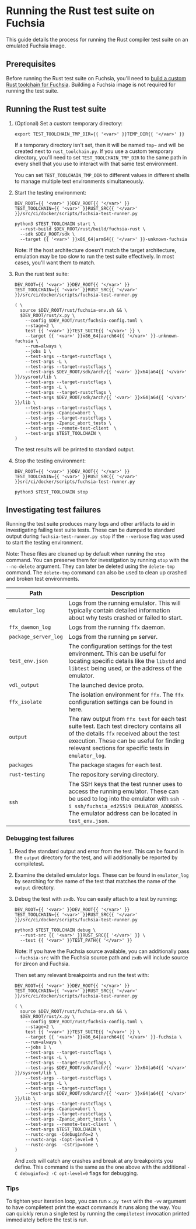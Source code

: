# Running the Rust test suite on Fuchsia

This guide details the process for running the Rust compiler test suite on an
emulated Fuchsia image.

## Prerequisites

Before running the Rust test suite on Fuchsia, you'll need to
[build a custom Rust toolchain for Fuchsia]. Building a Fuchsia image is not
required for running the test suite.

[build a custom Rust toolchain for Fuchsia]: /docs/development/build/rust_toolchain.md

## Running the Rust test suite

1. (Optional) Set a custom temporary directory:

   ```posix-terminal
   export TEST_TOOLCHAIN_TMP_DIR={{ '<var>' }}TEMP_DIR{{ '</var>' }}
   ```

   If a temporary directory isn't set, then it will be named `tmp~` and will be
   created next to `rust_toolchain.py`. If you use a custom temporary directory,
   you'll need to set `TEST_TOOLCHAIN_TMP_DIR` to the same path in every shell
   that you use to interact with that same test environment.

   You can set `TEST_TOOLCHAIN_TMP_DIR` to different values in different shells
   to manage multiple test environments simultaneously.

2. Start the testing environment:

   ```posix-terminal
   DEV_ROOT={{ '<var>' }}DEV_ROOT{{ '</var>' }}
   TEST_TOOLCHAIN={{ '<var>' }}RUST_SRC{{ '</var>' }}/src/ci/docker/scripts/fuchsia-test-runner.py

   python3 $TEST_TOOLCHAIN start \
     --rust-build $DEV_ROOT/rust/build/fuchsia-rust \
     --sdk $DEV_ROOT/sdk \
     --target {{ '<var>' }}x86_64|arm64{{ '</var>' }}-unknown-fuchsia
   ```

   Note: If the host architecture doesn't match the target architecture,
   emulation may be too slow to run the test suite effectively. In most cases,
   you'll want them to match.

3. Run the rust test suite:

   ```posix-terminal
   DEV_ROOT={{ '<var>' }}DEV_ROOT{{ '</var>' }}
   TEST_TOOLCHAIN={{ '<var>' }}RUST_SRC{{ '</var>' }}/src/ci/docker/scripts/fuchsia-test-runner.py

   ( \
     source $DEV_ROOT/rust/fuchsia-env.sh && \
     $DEV_ROOT/rust/x.py \
       --config $DEV_ROOT/rust/fuchsia-config.toml \
       --stage=2 \
       test {{ '<var>' }}TEST_SUITE{{ '</var>' }} \
       --target {{ '<var>' }}x86_64|aarch64{{ '</var>' }}-unknown-fuchsia \
       --run=always \
       --jobs 1 \
       --test-args --target-rustcflags \
       --test-args -L \
       --test-args --target-rustcflags \
       --test-args $DEV_ROOT/sdk/arch/{{ '<var>' }}x64|a64{{ '</var>' }}/sysroot/lib \
       --test-args --target-rustcflags \
       --test-args -L \
       --test-args --target-rustcflags \
       --test-args $DEV_ROOT/sdk/arch/{{ '<var>' }}x64|a64{{ '</var>' }}/lib \
       --test-args --target-rustcflags \
       --test-args -Cpanic=abort \
       --test-args --target-rustcflags \
       --test-args -Zpanic_abort_tests \
       --test-args --remote-test-client  \
       --test-args $TEST_TOOLCHAIN \
   )
   ```

   The test results will be printed to standard output.

4. Stop the testing environment:

   ```posix-terminal
   DEV_ROOT={{ '<var>' }}DEV_ROOT{{ '</var>' }}
   TEST_TOOLCHAIN={{ '<var>' }}RUST_SRC{{ '</var>' }}src/ci/docker/scripts/fuchsia-test-runner.py

   python3 $TEST_TOOLCHAIN stop
   ```

## Investigating test failures

Running the test suite produces many logs and other artifacts to aid in
investigating failing test suite tests. These can be dumped to standard output
during `fuchsia-test-runner.py stop` if the `--verbose` flag was used to start the
testing environment.

Note: These files are cleaned up by default when running the `stop` command. You
can preserve them for investigation by running `stop` with the `--no-delete`
argument. They can later be deleted using the `delete-tmp` command. The
`delete-tmp` command can also be used to clean up crashed and broken test
environments.

| Path | Description |
|------|-------------|
| `emulator_log` | Logs from the running emulator. This will typically contain detailed information about why tests crashed or failed to start. |
| `ffx_daemon_log` | Logs from the running `ffx` daemon. |
| `package_server_log` | Logs from the running `pm` server. |
| `test_env.json` | The configuration settings for the test environment. This can be useful for locating specific details like the `libstd` and `libtest` being used, or the address of the emulator. |
| `vdl_output` | The launched device proto. |
| `ffx_isolate` | The isolation environment for `ffx`. The `ffx` configuration settings can be found in here. |
| `output` | The raw output from `ffx test` for each test suite test. Each test directory contains all of the details `ffx` received about the test execution. These can be useful for finding relevant sections for specific tests in `emulator_log`. |
| `packages` | The package stages for each test. |
| `rust-testing` | The repository serving directory. |
| `ssh` | The SSH keys that the test runner uses to access the running emulator. These can be used to log into the emulator with `ssh -i ssh/fuchsia_ed25519 EMULATOR_ADDRESS`. The emulator address can be located in `test_env.json`. |

### Debugging test failures

1. Read the standard output and error from the test. This can be found in the
   `output` directory for the test, and will additionally be reported by
   compiletest.
2. Examine the detailed emulator logs. These can be found in `emulator_log` by
   searching for the name of the test that matches the name of the `output`
   directory.
3. Debug the test with `zxdb`. You can easily attach to a test by running:

   ```posix-terminal
   DEV_ROOT={{ '<var>' }}DEV_ROOT{{ '</var>' }}
   TEST_TOOLCHAIN={{ '<var>' }}RUST_SRC{{ '</var>' }}/src/ci/docker/scripts/fuchsia-test-runner.py

   python3 $TEST_TOOLCHAIN debug \
     --rust-src {{ '<var>' }}RUST_SRC{{ '</var>' }} \
     --test {{ '<var>' }}TEST_PATH{{ '</var>' }}
   ```

   Note: If you have the Fuchsia source available, you can additionally pass
   `--fuchsia-src` with the Fuchsia source path and `zxdb` will include source
   for zircon and Fuchsia.

   Then set any relevant breakpoints and run the test with:

   ```posix-terminal
   DEV_ROOT={{ '<var>' }}DEV_ROOT{{ '</var>' }}
   TEST_TOOLCHAIN={{ '<var>' }}RUST_SRC{{ '</var>' }}/src/ci/docker/scripts/fuchsia-test-runner.py

   ( \
     source $DEV_ROOT/rust/fuchsia-env.sh && \
     $DEV_ROOT/rust/x.py \
       --config $DEV_ROOT/rust/fuchsia-config.toml \
       --stage=2 \
       test {{ '<var>' }}TEST_SUITE{{ '</var>' }} \
       --target {{ '<var>' }}x86_64|aarch64{{ '</var>' }}-fuchsia \
       --run=always \
       --jobs 1 \
       --test-args --target-rustcflags \
       --test-args -L \
       --test-args --target-rustcflags \
       --test-args $DEV_ROOT/sdk/arch/{{ '<var>' }}x64|a64{{ '</var>' }}/sysroot/lib \
       --test-args --target-rustcflags \
       --test-args -L \
       --test-args --target-rustcflags \
       --test-args $DEV_ROOT/sdk/arch/{{ '<var>' }}x64|a64{{ '</var>' }}/lib \
       --test-args --target-rustcflags \
       --test-args -Cpanic=abort \
       --test-args --target-rustcflags \
       --test-args -Zpanic_abort_tests \
       --test-args --remote-test-client  \
       --test-args $TEST_TOOLCHAIN \
       --rustc-args -Cdebuginfo=2 \
       --rustc-args -Copt-level=0 \
       --rustc-args  -Cstrip=none \
   )
   ```

   And `zxdb` will catch any crashes and break at any breakpoints you define.
   This command is the same as the one above with the additional
   `-C debuginfo=2 -C opt-level=0` flags for debugging.

### Tips

To tighten your iteration loop, you can run `x.py test` with the `-vv` argument
to have compiletest print the exact commands it runs along the way. You can
quickly rerun a single test by running the `compiletest` invocation printed
immediately before the test is run.

